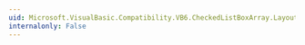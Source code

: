 ```yaml
---
uid: Microsoft.VisualBasic.Compatibility.VB6.CheckedListBoxArray.Layout
internalonly: False
---
```

